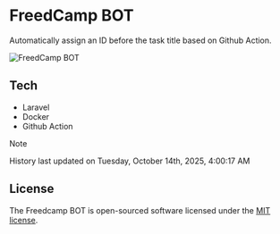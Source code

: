 # FreedCamp BOT

Automatically assign an ID before the task title based on Github Action.

![FreedCamp BOT](https://repository-images.githubusercontent.com/737932867/7d34798b-2680-471c-b089-a78a718d3d6a)

## Tech

- Laravel
- Docker
- Github Action

> [!NOTE]  
> History last updated on Tuesday, October 14th, 2025, 4:00:17 AM

## License

The Freedcamp BOT is open-sourced software licensed under the [MIT license](https://opensource.org/licenses/MIT).
